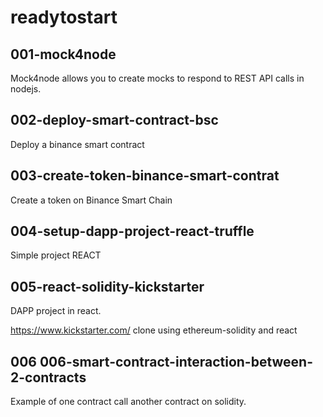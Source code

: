 # readytostart

## 001-mock4node
Mock4node allows you to create mocks to respond to REST API calls in nodejs.

## 002-deploy-smart-contract-bsc
Deploy a binance smart contract

## 003-create-token-binance-smart-contrat

Create a token on Binance Smart Chain

## 004-setup-dapp-project-react-truffle
Simple project REACT

## 005-react-solidity-kickstarter
DAPP project in react. 

https://www.kickstarter.com/ clone using ethereum-solidity and react

## 006 006-smart-contract-interaction-between-2-contracts
Example of one contract call another contract on solidity.

